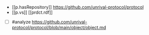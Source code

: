 
- [[p.hasRepository]] https://github.com/unrival-protocol/protocol
- [[p.vs]] [[prdct.rdf]]
- [ ] #analyze https://github.com/unrival-protocol/protocol/blob/main/object/object.md
